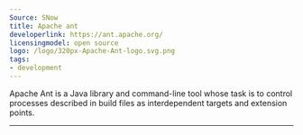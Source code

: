 ```yaml
---
Source: SNow
title: Apache ant
developerlink: https://ant.apache.org/
licensingmodel: open source
logo: /logo/320px-Apache-Ant-logo.svg.png
tags:
- development
---
```

Apache Ant is a Java library and command-line tool whose task is to control processes described in build files as interdependent targets and extension points.

---
